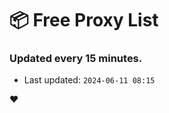 # :package: Free Proxy List
### Updated every 15 minutes.

- Last updated: `2024-06-11 08:15`

:heart:
